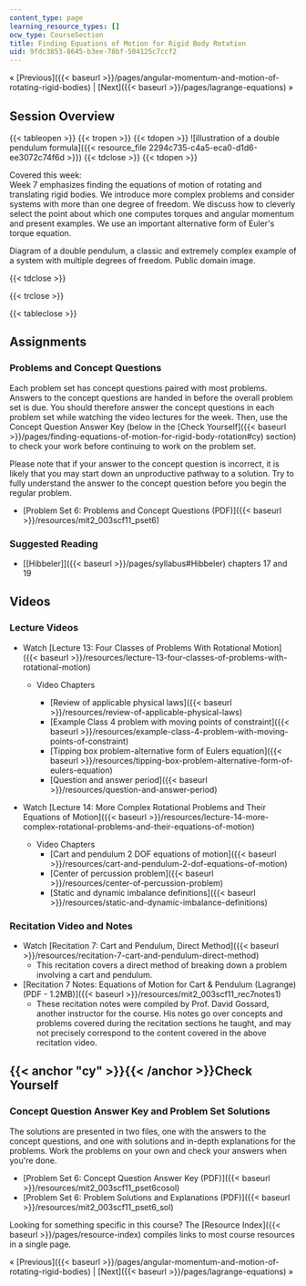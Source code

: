 ```yaml
---
content_type: page
learning_resource_types: []
ocw_type: CourseSection
title: Finding Equations of Motion for Rigid Body Rotation
uid: 9fdc3853-8645-b3ee-78bf-504125c7ccf2
---
```


« [Previous]({{< baseurl >}}/pages/angular-momentum-and-motion-of-rotating-rigid-bodies) | [Next]({{< baseurl >}}/pages/lagrange-equations) »

Session Overview
----------------

{{< tableopen >}}
{{< tropen >}}
{{< tdopen >}}
![illustration of a double pendulum formula]({{< resource_file 2294c735-c4a5-eca0-d1d6-ee3072c74f6d >}})
{{< tdclose >}}
{{< tdopen >}}


Covered this week:  
Week 7 emphasizes finding the equations of motion of rotating and translating rigid bodies. We introduce more complex problems and consider systems with more than one degree of freedom. We discuss how to cleverly select the point about which one computes torques and angular momentum and present examples. We use an important alternative form of Euler's torque equation.

Diagram of a double pendulum, a classic and extremely complex example of a system with multiple degrees of freedom. Public domain image.


{{< tdclose >}}

{{< trclose >}}

{{< tableclose >}}

Assignments
-----------

### Problems and Concept Questions

Each problem set has concept questions paired with most problems. Answers to the concept questions are handed in before the overall problem set is due. You should therefore answer the concept questions in each problem set while watching the video lectures for the week. Then, use the Concept Question Answer Key (below in the [Check Yourself]({{< baseurl >}}/pages/finding-equations-of-motion-for-rigid-body-rotation#cy) section) to check your work before continuing to work on the problem set.

Please note that if your answer to the concept question is incorrect, it is likely that you may start down an unproductive pathway to a solution. Try to fully understand the answer to the concept question before you begin the regular problem.

*   [Problem Set 6: Problems and Concept Questions (PDF)]({{< baseurl >}}/resources/mit2_003scf11_pset6)

### Suggested Reading

*   [\[Hibbeler\]]({{< baseurl >}}/pages/syllabus#Hibbeler) chapters 17 and 19

Videos
------

### Lecture Videos

*   Watch [Lecture 13: Four Classes of Problems With Rotational Motion]({{< baseurl >}}/resources/lecture-13-four-classes-of-problems-with-rotational-motion)
    *   Video Chapters
        
        *   [Review of applicable physical laws]({{< baseurl >}}/resources/review-of-applicable-physical-laws)
        *   [Example Class 4 problem with moving points of constraint]({{< baseurl >}}/resources/example-class-4-problem-with-moving-points-of-constraint)
        *   [Tipping box problem-alternative form of Eulers equation]({{< baseurl >}}/resources/tipping-box-problem-alternative-form-of-eulers-equation)
        *   [Question and answer period]({{< baseurl >}}/resources/question-and-answer-period)
        

*   Watch [Lecture 14: More Complex Rotational Problems and Their Equations of Motion]({{< baseurl >}}/resources/lecture-14-more-complex-rotational-problems-and-their-equations-of-motion)
    *   Video Chapters
        *   [Cart and pendulum 2 DOF equations of motion]({{< baseurl >}}/resources/cart-and-pendulum-2-dof-equations-of-motion)
        *   [Center of percussion problem]({{< baseurl >}}/resources/center-of-percussion-problem)
        *   [Static and dynamic imbalance definitions]({{< baseurl >}}/resources/static-and-dynamic-imbalance-definitions)

### Recitation Video and Notes

*   Watch [Recitation 7: Cart and Pendulum, Direct Method]({{< baseurl >}}/resources/recitation-7-cart-and-pendulum-direct-method)
    *   This recitation covers a direct method of breaking down a problem involving a cart and pendulum.
*   [Recitation 7 Notes: Equations of Motion for Cart & Pendulum (Lagrange) (PDF - 1.2MB)]({{< baseurl >}}/resources/mit2_003scf11_rec7notes1)
    *   These recitation notes were compiled by Prof. David Gossard, another instructor for the course. His notes go over concepts and problems covered during the recitation sections he taught, and may not precisely correspond to the content covered in the above recitation video.

{{< anchor "cy" >}}{{< /anchor >}}Check Yourself
------------------------------------------------

### Concept Question Answer Key and Problem Set Solutions

The solutions are presented in two files, one with the answers to the concept questions, and one with solutions and in-depth explanations for the problems. Work the problems on your own and check your answers when you're done.

*   [Problem Set 6: Concept Question Answer Key (PDF)]({{< baseurl >}}/resources/mit2_003scf11_pset6cosol)
*   [Problem Set 6: Problem Solutions and Explanations (PDF)]({{< baseurl >}}/resources/mit2_003scf11_pset6_sol)

Looking for something specific in this course? The [Resource Index]({{< baseurl >}}/pages/resource-index) compiles links to most course resources in a single page.

« [Previous]({{< baseurl >}}/pages/angular-momentum-and-motion-of-rotating-rigid-bodies) | [Next]({{< baseurl >}}/pages/lagrange-equations) »